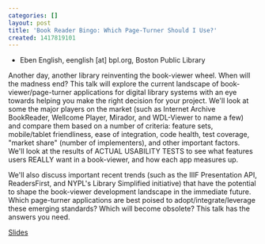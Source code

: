 ```yaml
---
categories: []
layout: post
title: 'Book Reader Bingo: Which Page-Turner Should I Use?'
created: 1417819101
---
```

- Eben English, eenglish [at] bpl.org, Boston Public Library

Another day, another library reinventing the book-viewer wheel. When
will the madness end? This talk will explore the current landscape of
book-viewer/page-turner applications for digital library systems with an
eye towards helping you make the right decision for your project. We'll
look at some the major players on the market (such as Internet Archive
BookReader, Wellcome Player, Mirador, and WDL-Viewer to name a few) and
compare them based on a number of criteria: feature sets, mobile/tablet
friendliness, ease of integration, code health, test coverage, "market
share" (number of implementers), and other important factors. We'll look
at the results of ACTUAL USABILITY TESTS to see what features users
REALLY want in a book-viewer, and how each app measures up.

We'll also discuss important recent trends (such as the IIIF
Presentation API, ReadersFirst, and NYPL's Library Simplified
initiative) that have the potential to shape the book-viewer development
landscape in the immediate future. Which page-turner applications are
best poised to adopt/integrate/leverage these emerging standards? Which
will become obsolete? This talk has the answers you need.

<a href="http://slidesha.re/1DiNNuc">Slides</a>
